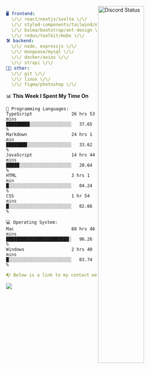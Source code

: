 
<a href="https://discord.com/users/279302975371870218" target="_blank">
    <img width="50%" align="right" alt="Discord Status" src="https://lanyard.cnrad.dev/api/279302975371870218?bg=161B22&borderRadius=5px%205px%200%200&hideTimestamp=true&idleMessage=Just%20chillin%27%20at%20the%20moment&animated=true">
</a>

```yaml
🖥️ frontend: 
  \/\/ react/nextjs/svelte \/\/
  \/\/ styled-components/tailwind/mui/
  \/\/ bulma/bootstrap/ant-design \/\/
  \/\/ redux/toolkit/mobx \/\/
🛠 backend: 
  \/\/ node, expressjs \/\/
  \/\/ mongoose/mysql \/\/
  \/\/ docker/axios \/\/
  \/\/ strapi \/\/
👨‍💻 other: 
  \/\/ git \/\/ 
  \/\/ linux \/\/
  \/\/ figma/photoshop \/\/
```
<!--START_SECTION:waka-->
📊 **This Week I Spent My Time On** 

```text
💬 Programming Languages: 
TypeScript               26 hrs 53 mins      █████████░░░░░░░░░░░░░░░░   37.65 % 
Markdown                 24 hrs 1 min        ████████░░░░░░░░░░░░░░░░░   33.62 % 
JavaScript               14 hrs 44 mins      █████░░░░░░░░░░░░░░░░░░░░   20.64 % 
HTML                     3 hrs 1 min         █░░░░░░░░░░░░░░░░░░░░░░░░   04.24 % 
CSS                      1 hr 54 mins        █░░░░░░░░░░░░░░░░░░░░░░░░   02.66 % 

💻 Operating System: 
Mac                      68 hrs 46 mins      ████████████████████████░   96.26 % 
Windows                  2 hrs 40 mins       █░░░░░░░░░░░░░░░░░░░░░░░░   03.74 % 
```


<!--END_SECTION:waka-->
```yaml
📭 Below is a link to my contact website 
```
<a href="https://mxns.xyz" target="_black"> <img src="https://img.shields.io/badge/website-161B22?style=for-the-badge&logo=About.me&logoColor=white"></img> <a/>
